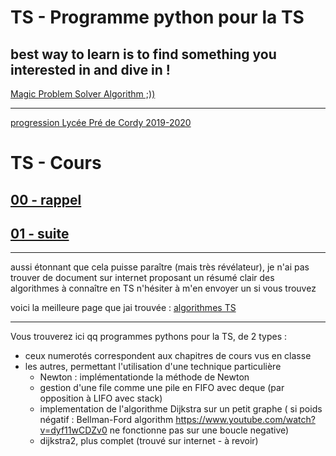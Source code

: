 # TS - Programme python pour la TS
best way to learn is to find something you interested in and dive in !
-------------------------------------------------------------------------------------------------------
[Magic Problem Solver Algorithm ;))](https://proftomcrick.com/2011/04/26/feynman-problem-solving-algorithm/)


-----------------------------------------------------------------------------------------------------------------------------
[progression Lycée Pré de Cordy 2019-2020](https://github.com/Math13Net/TS/blob/master/Progression%20TS%202019%20-%202020.pdf)

# TS - Cours

## [00 - rappel](https://www.dropbox.com/home/Math13Net/TS-2019-2020/00%20-%20rappel?preview=2018_TS_Cours_00.pdf)
## [01 - suite](https://www.dropbox.com/home/Math13Net/TS-2019-2020/01%20-%20suite?preview=2019_TS_Cours_01.pdf)




---------------------------------------------------------------------------------------------------------------------------
aussi étonnant que cela puisse paraître (mais très révélateur), je n'ai pas trouver de document sur internet
proposant un résumé clair des algorithmes à connaître en TS
n'hésiter à m'en envoyer un si vous trouvez

voici la meilleure page que jai trouvée : [algorithmes TS](https://www.lyceedadultes.fr/sitepedagogique/pages/algorithmes_ti.html)



-------------------------------------------------------------------------------------------------------------------------------
Vous trouverez ici qq programmes pythons pour la TS, de 2 types :
- ceux numerotés correspondent aux chapitres de cours vus en classe
- les autres, permettant l'utilisation d'une technique particulière
     - Newton : implémentationde la méthode de Newton
     - gestion d'une file comme une pile en FIFO avec deque (par opposition à LIFO avec stack)
     - implementation de l'algorithme Dijkstra sur un petit graphe
          ( si poids négatif : Bellman-Ford algorithm https://www.youtube.com/watch?v=dyf11wCDZv0
               ne fonctionne pas sur une boucle negative)
     - dijkstra2, plus complet (trouvé sur internet - à revoir)


